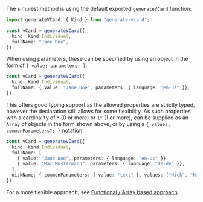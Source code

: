 [//]: # (Functional / Object based approach)

The simplest method is using the default exported `generateVCard` function:

```ts
import generateVCard, { Kind } from "generate-vcard";

const vCard = generateVCard({
  kind: Kind.Individual,
  fullName: "Jane Doe",
});
```

When using parameters, these can be specified by using an object in the form of `{ value; parameters; }`:

```ts
const vCard = generateVCard({
  kind: Kind.Individual,
  fullName: { value: "Jane Doe", parameters: { language: "en-us" }},
});
```

This offers good typing support as the allowed properties are strictly typed, however the declaration still allows for some flexibility.
As such properties with a cardinality of `*` (0 or more) or `1*` (1 or more), can be supplied as an `Array` of objects in the form shown above,
or by using a `{ values; commonParameters?; }` notation.

```ts
const vCard = generateVCard({
  kind: Kind.Individual,
  fullName: [
    { value: "Jane Doe", parameters: { language: "en-us" }},
    { value: "Max Mustermann", parameters: { language: "de-de" }},
  ],
  nickName: { commonParameters: { value: "text" }, values: ["Nick", "Name"] }
});
```

For a more flexible approach, see [Functional / Array based approach](./array-based.html)
